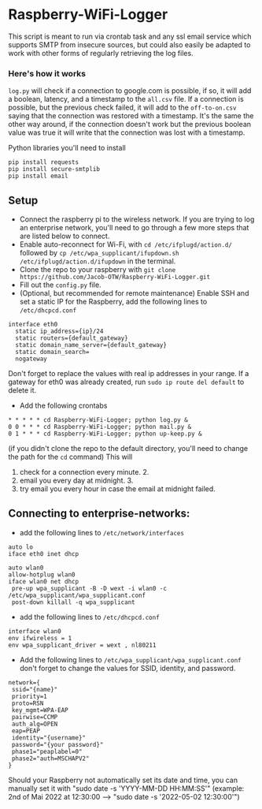# Raspberry-WiFi-Logger
This script is meant to run via crontab task and any ssl email service which supports SMTP from insecure sources, but could also easily be adapted to work with other forms of regularly retrieving the log files.
### Here's how it works
```log.py``` will check if a connection to google.com is possible, if so, it will add a boolean, latency, and a timestamp to the ```all.csv``` file. 
If a connection is possible, but the previous check failed, it will add to the ```off-to-on.csv``` saying that the
connection was restored with a timestamp. It's the same the other way around, if the connection doesn't work but the previous boolean value was true it will
write that the connection was lost with a timestamp.

Python libraries you'll need to install
```
pip install requests
pip install secure-smtplib
pip install email
```

## Setup
- Connect the raspberry pi to the wireless network. If you are trying to log an enterprise network, you'll need to go through a few more steps that are listed below to connect.
- Enable auto-reconnect for Wi-Fi, with ```cd /etc/ifplugd/action.d/``` followed by ```cp /etc/wpa_supplicant/ifupdown.sh /etc/ifplugd/action.d/ifupdown``` in the terminal.
- Clone the repo to your raspberry with ```git clone https://github.com/Jacob-OTW/Raspberry-WiFi-Logger.git```
- Fill out the ```config.py``` file. 
- (Optional, but recommended for remote maintenance) Enable SSH and set a static IP for the Raspberry, add the following lines to ```/etc/dhcpcd.conf```
```
interface eth0
  static ip_address={ip}/24
  static routers={default_gateway}
  static domain_name_server={default_gateway}
  static domain_search=
  nogateway
  ```
Don't forget to replace the values with real ip addresses in your range.
If a gateway for eth0 was already created, run ```sudo ip route del default``` to delete it.

- Add the following crontabs
```
* * * * * cd Raspberry-WiFi-Logger; python log.py &
0 0 * * * cd Raspberry-WiFi-Logger; python mail.py &
0 1 * * * cd Raspberry-WiFi-Logger; python up-keep.py &
```
(if you didn't clone the repo to the default directory, you'll need to change the path for the ```cd``` command)
This will 
1. check for a connection every minute. 2. 
2. email you every day at midnight. 3. 
3. try email you every hour in case the email at midnight failed.

## Connecting to enterprise-networks:
- add the following lines to ```/etc/network/interfaces```
```
auto lo 
iface eth0 inet dhcp

auto wlan0
allow-hotplug wlan0
iface wlan0 net dhcp
 pre-up wpa_supplicant -B -D wext -i wlan0 -c /etc/wpa_supplicant/wpa_supplicant.conf
 post-down killall -q wpa_supplicant
```

- add the following lines to ```/etc/dhcpcd.conf```
```
interface wlan0
env ifwireless = 1
env wpa_supplicant_driver = wext , nl80211
```

- Add the following lines to ```/etc/wpa_supplicant/wpa_supplicant.conf``` don't forget to change the values for SSID, identity, and password. 
```
network={
 ssid="{name}"
 priority=1
 proto=RSN
 key_mgmt=WPA-EAP
 pairwise=CCMP
 auth_alg=OPEN
 eap=PEAP
 identity="{username}"
 password="{your password}"
 phase1="peaplabel=0"
 phase2="auth=MSCHAPV2"
}
```




Should your Raspberry not automatically set its date and time, you can manually set it with "sudo date -s 'YYYY-MM-DD HH:MM:SS'" (example: 2nd of Mai 2022 at 12:30:00 --> "sudo date -s '2022-05-02 12:30:00'")
